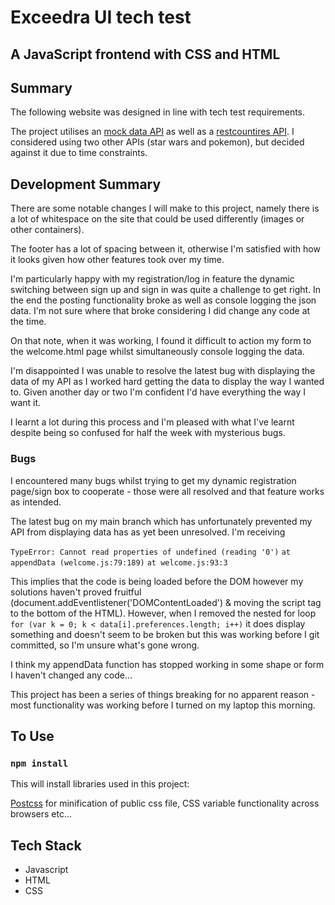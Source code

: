 # Exceedra UI tech test

## A JavaScript frontend with CSS and HTML

## Summary

The following website was designed in line with tech test requirements.

The project utilises an [mock data API](https://github.com/crotchetycrow/mock-data-api) as well as a [restcountires API](https://restcountries.com/). I considered using two other APIs (star wars and pokemon), but decided against it due to time constraints.

## Development Summary

There are some notable changes I will make to this project, namely there is a lot of whitespace on the site that could be used differently (images or other containers).

The footer has a lot of spacing between it, otherwise I'm satisfied with how it looks given how other features took over my time.

I'm particularly happy with my registration/log in feature the dynamic switching between sign up and sign in was quite a challenge to get right. In the end the posting functionality broke as well as console logging the json data. I'm not sure where that broke considering I did change any code at the time.

On that note, when it was working, I found it difficult to action my form to the welcome.html page whilst simultaneously console logging the data.

I'm disappointed I was unable to resolve the latest bug with displaying the data of my API as I worked hard getting the data to display the way I wanted to. Given another day or two I'm confident I'd have everything the way I want it.

I learnt a lot during this process and I'm pleased with what I've learnt despite being so confused for half the week with mysterious bugs.

### Bugs

I encountered many bugs whilst trying to get my dynamic registration page/sign box to cooperate - those were all resolved and that feature works as intended.

The latest bug on my main branch which has unfortunately prevented my API from displaying data has as yet been unresolved. I'm receiving

`TypeError: Cannot read properties of undefined (reading '0')`
`at appendData (welcome.js:79:189)`
`at welcome.js:93:3`

This implies that the code is being loaded before the DOM however my solutions haven't proved fruitful (document.addEventlistener('DOMContentLoaded') & moving the script tag to the bottom of the HTML). However, when I removed the nested for loop `for (var k = 0; k < data[i].preferences.length; i++)` it does display something and doesn't seem to be broken but this was working before I git committed, so I'm unsure what's gone wrong.

I think my appendData function has stopped working in some shape or form I haven't changed any code...

This project has been a series of things breaking for no apparent reason - most functionality was working before I turned on my laptop this morning.

## To Use

### `npm install`

This will install libraries used in this project:

[Postcss](https://postcss.org/) for minification of public css file, CSS variable functionality across browsers etc...

## Tech Stack

- Javascript
- HTML
- CSS
